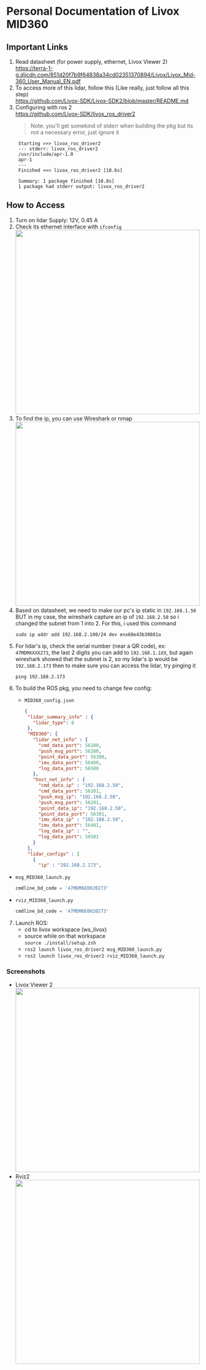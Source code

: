 # Personal Documentation of Livox MID360

## Important Links
1. Read datasheet (for power supply, ethernet, Livox Viewer 2)   
   https://terra-1-g.djicdn.com/851d20f7b9f64838a34cd02351370894/Livox/Livox_Mid-360_User_Manual_EN.pdf 
2. To access more of this lidar, follow this (Like really, just follow all this step)   
   https://github.com/Livox-SDK/Livox-SDK2/blob/master/README.md
3. Configuring with ros 2    
   https://github.com/Livox-SDK/livox_ros_driver2
      > Note: you'll get somekind of stderr when building the pkg but its not a necessary error, just ignore it
   ```
    Starting >>> livox_ros_driver2
    --- stderr: livox_ros_driver2                                
    /usr/include/apr-1.0
    apr-1
    ---
    Finished <<< livox_ros_driver2 [10.6s]

    Summary: 1 package finished [10.8s]
    1 package had stderr output: livox_ros_driver2
    ```

## How to Access
1. Turn on lidar
   Supply: 12V, 0.45 A
2. Check its ethernet interface with ```ifconfig```    
   <img src="https://github.com/user-attachments/assets/37026e04-8c4a-4851-83a7-0db9d751cb24" width="480">   
3. To find the ip, you can use Wireshark or nmap    
   <img src="https://github.com/user-attachments/assets/84d622ca-859b-4503-b2ff-97154aea3c7d" width="480">   
4. Based on datasheet, we need to make our pc's ip static in ```192.168.1.50``` BUT in my case, the wireshark capture an ip of ```192.168.2.50``` so i changed the subnet from 1 into 2. For this, i used this command    
   ```
   sudo ip addr add 192.168.2.100/24 dev enx68e43b30881a
   ```
5. For lidar's ip, check the serial number (near a QR code), ex:  ```47MDMXXXX273```, the last 2 digits you can add to ```192.168.1.1XX```, but again wireshark showed that the subnet is 2, so my lidar's ip would be
   ```192.168.2.173```
then to make sure you can access the lidar, try pinging it   
   ```
   ping 192.168.2.173
   ```
6. To build the ROS pkg, you need to change few config:
   - ```MID360_config.json```
     
     ```json
     {
      "lidar_summary_info" : {
        "lidar_type": 8
      },
      "MID360": {
        "lidar_net_info" : {
          "cmd_data_port": 56100,
          "push_msg_port": 56200,
          "point_data_port": 56300,
          "imu_data_port": 56400,
          "log_data_port": 56500
        },
        "host_net_info" : {
          "cmd_data_ip" : "192.168.2.50",
          "cmd_data_port": 56101,
          "push_msg_ip": "192.168.2.50",
          "push_msg_port": 56201,
          "point_data_ip": "192.168.2.50",
          "point_data_port": 56301,
          "imu_data_ip" : "192.168.2.50",
          "imu_data_port": 56401,
          "log_data_ip" : "",
          "log_data_port": 56501
        }
      },
      "lidar_configs" : [
        {
          "ip" : "192.168.2.173",
      ```
- ```msg_MID360_launch.py```
  
    ```py
    cmdline_bd_code = '47MDM6E0020273'
    ```
- ```rviz_MID360_launch.py```
  
    ```py
    cmdline_bd_code = '47MDM6E0020273'
    ```
7. Launch ROS:
   - cd to livox workspace (ws_livox)    
   - source while on that workspace   
     ```source ./install/setup.zsh```   
   - ```ros2 launch livox_ros_driver2 msg_MID360_launch.py```
   - ```ros2 launch livox_ros_driver2 rviz_MID360_launch.py```
  
### Screenshots
- Livox Viewer 2    
  <img src="https://github.com/user-attachments/assets/316525d1-12c3-4afb-9bb5-ef0cd835a185" width="480">    
- Rviz2    
  <img src="https://github.com/user-attachments/assets/171fed84-df33-4b34-9bcd-4e10376d5b2c" width="480">


